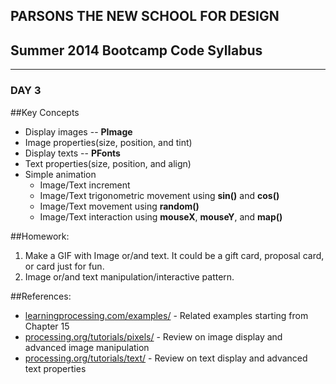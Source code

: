 ## PARSONS THE NEW SCHOOL FOR DESIGN
## Summer 2014 Bootcamp Code Syllabus
-------------------------------------------------------------------

### DAY 3

##Key Concepts
* Display images -- **PImage**
* Image properties(size, position, and tint)
* Display texts -- **PFonts**
* Text properties(size, position, and align)
* Simple animation
    * Image/Text increment
    * Image/Text trigonometric movement using **sin()** and **cos()**
    * Image/Text movement using **random()**
    * Image/Text interaction using **mouseX**, **mouseY**, and **map()**
  
##Homework:
1. Make a GIF with Image or/and text. It could be a gift card, proposal card, or card just for fun.
2. Image or/and text manipulation/interactive pattern.

##References:
* [learningprocessing.com/examples/] - Related examples starting from Chapter 15
* [processing.org/tutorials/pixels/] - Review on image display and advanced image manipulation
* [processing.org/tutorials/text/] - Review on text display and advanced text properties

[learningprocessing.com/examples/]: http://www.learningprocessing.com/examples/
[processing.org/tutorials/pixels/]: https://www.processing.org/tutorials/pixels/
[processing.org/tutorials/text/]: https://www.processing.org/tutorials/text/
